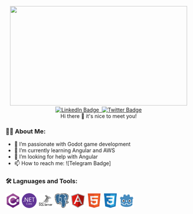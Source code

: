 
<div id="header" align="center">
    <img src="https://media.giphy.com/media/Bzzb92NKwUOj0FjQOd/giphy.gif" width="480" height="270" frameBorder="0"/>
</div>

<div id="badges" align="center">
    <a href="https://www.linkedin.com/in/nikolayilutsenko/">
        <img src="https://img.shields.io/badge/LinkedIn-blue?style=for-the-badge&logo=linkedin&logogColor=white" alt="LinkedIn Badge"/>
    </a>
    <a href="https://t.me/nikolayilutsenko">
        <img src="https://img.shields.io/badge/Telegram-blue?style=for-the-badge&logo=telegram&logogColor=white" alt=""/>
    </a>
    <a href="https://twitter.com/apricood">
        <img src="https://img.shields.io/badge/Twitter-blue?style=for-the-badge&logo=twitter&logogColor=white" alt="Twitter Badge">
    </a>
</div>

<div align="center">
    Hi there 👋 it's nice to meet you!
</div>

### 👨‍💻 About Me:
- 🔭 I’m passionate with Godot game development
- 🌱 I’m currently learning Angular and AWS
- 🤔 I’m looking for help with Angular
- 📫 How to reach me: ![Telegram Badge]

### :hammer_and_wrench: Lagnuages and Tools:
<div>
    <img src="https://github.com/devicons/devicon/blob/master/icons/csharp/csharp-original.svg" width="40" height="40" alt="C#"/>
    <img src="https://github.com/devicons/devicon/blob/master/icons/dotnetcore/dotnetcore-original.svg" width="40" height="40" alt=".NET"/>
    <img src="https://github.com/devicons/devicon/blob/master/icons/microsoftsqlserver/microsoftsqlserver-plain-wordmark.svg" width="40" height="40" alt="MSSQL"/>
    <img src="https://github.com/devicons/devicon/blob/master/icons/postgresql/postgresql-original.svg" width="40" height="40" alt="Postgres"/>
    <img src="https://github.com/devicons/devicon/blob/master/icons/angularjs/angularjs-original.svg" width="40" height="40" alt="Angular"/>
    <img src="https://github.com/devicons/devicon/blob/master/icons/html5/html5-original.svg" width="40" height="40" alt="HTML5"/>
    <img src="https://github.com/devicons/devicon/blob/master/icons/css3/css3-original.svg" width="40" height="40" alt="CSS3"/>
    <img src="https://github.com/devicons/devicon/blob/master/icons/godot/godot-original.svg" width="40" height="40" alt="Godot"/>
</div>
